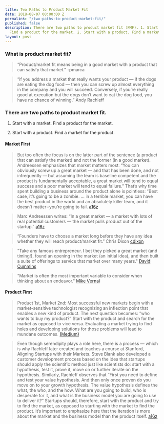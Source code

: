 ```yaml
---
title: Two Paths to Product Market Fit
date: 2018-08-07 00:00:00 Z
permalink: "/two-paths-to-product-market-fit/"
published: false
description: There are two paths to product market fit (PMF). 1. Start with a market.
  Find a product for the market. 2. Start with a product. Find a market for the product.
layout: post
---
```


### What is product market fit?

> “Product/market fit means being in a good market with a product that can satisfy that market.” -pmarca

> “If you address a market that really wants your product — if the dogs are eating the dog food — then you can screw up almost everything in the company and you will succeed. Conversely, if you’re really good at execution but the dogs don’t want to eat the dog food, you have no chance of winning.” Andy Rachleff

### There are two paths to product market fit.

1. Start with a market. Find a product for the market.

2. Start with a product. Find a market for the product.

#### Market First

> But too often the focus is on the latter part of the sentence (a product that can satisfy the market) and not the former (in a good market). Andreessen emphasizes that market matters most: “You can obviously screw up a great market — and that has been done, and not infrequently — but assuming the team is baseline competent and the product is fundamentally acceptable, a great market will tend to equal success and a poor market will tend to equal failure.” That’s why time spent building a business around the product alone is pointless: “Best case, it’s going to be a zombie. … in a terrible market, you can have the best product in the world and an absolutely killer team, and it doesn’t matter – you’re going to fail. [a16z](https://a16z.com/2017/02/18/12-things-about-product-market-fit/)

> Marc Andreessen writes: “In a great market — a market with lots of real potential customers — the market pulls product out of the startup.” [a16z](https://a16z.com/2017/02/18/12-things-about-product-market-fit/)

> “Founders have to choose a market long before they have any idea whether they will reach product/market fit.” Chris Dixon [cdixon](http://cdixon.org/2011/06/20/foundermarket-fit/)

> "Take any famous entrepreneur. I bet they picked a great market (and timing!), found an opening in the market (an initial idea), and then built a suite of offerings to service that market over many years." [David Cummins](https://davidcummings.org/2019/02/23/markets-or-ideas-for-startup-success/)

> "Market is often the most important variable to consider when thinking about an endeavor." [Mike Vernal](https://twitter.com/NFXGuild/status/1117820071185977345)

#### Product First

> Product 1st, Market 2nd: Most successful new markets begin with a market-sensitive technologist recognizing an inflection point that enables a new kind of product. The next question becomes: “who wants to buy my product?” Start with the product and search for the market as opposed to vice versa. Evaluating a market trying to find holes and developing solutions for those problems will lead to mundane outcomes. [(Medium)](https://medium.com/parsa-vc/7-lessons-from-andy-rachleff-on-product-market-fit-9fc5eceb4432)

> Even though serendipity plays a role here, there is a process — which is why Rachleff later created and teaches a course at Stanford, Aligning Startups with their Markets. Steve Blank also developed a customer development process based on the idea that startups should apply the scientific method just like scientists do: start with a hypothesis, test it, prove it, move on or further iterate on the hypothesis. Similarly, Rachleff observes that “First you need to define and test your value hypothesis. And then only once proven do you move on to your growth hypothesis. The value hypothesis defines the what, the who, and the how. What are you going to build, who is desperate for it, and what is the business model you are going to use to deliver it?” Startups should, therefore, start with the product and try to find the market, as opposed to starting with the market to find the product. It’s important to emphasize here that the iteration is more about the market and the business model than the product itself. [a16z](https://a16z.com/2017/02/18/12-things-about-product-market-fit/)